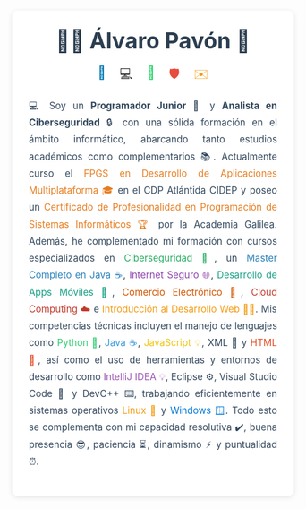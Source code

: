 <link rel="stylesheet" href="https://cdnjs.cloudflare.com/ajax/libs/font-awesome/6.0.0-beta3/css/all.min.css">

<div style="max-width:800px; background:#fff; margin:20px auto; padding:30px; border-radius:10px; box-shadow:0 2px 10px rgba(0,0,0,0.1);">
  <div style="text-align:center; margin-bottom:20px;">
    <h1 style="margin:0; font-size:2.8em; color:#2c3e50;">👨‍💻 Álvaro Pavón 🚀</h1>
    <div style="margin-top:20px; font-size:1.6em; display:flex; justify-content:center; gap:25px;">
      <a href="https://www.linkedin.com/in/alvaro-pav%C3%B3n-mart%C3%ADnez-a1a87b241/" target="_blank" style="color:#0077b5; text-decoration:none;" title="LinkedIn">
        <i class="fab fa-linkedin"></i> 🔗
      </a>
      <a href="https://github.com/AlvaroPavon" target="_blank" style="color:#333; text-decoration:none;" title="GitHub">
        <i class="fab fa-github"></i> 💻
      </a>
      <a href="https://wa.me/34662443794/?text=Hola%21" target="_blank" style="color:#25D366; text-decoration:none;" title="WhatsApp">
        <i class="fab fa-whatsapp"></i> 📲
      </a>
      <a href="https://app.hackthebox.com/profile/overview" target="_blank" style="color:#e74c3c; text-decoration:none;" title="HackTheBox">
        <i class="fas fa-shield-alt"></i> 🛡️
      </a>
      <a href="mailto:alvaropavonmartinez7@gmail.com" style="color:#f39c12; text-decoration:none;" title="Email">
        <i class="fas fa-envelope"></i> ✉️
      </a>
    </div>
  </div>
  <div style="font-size:1.2em; line-height:1.8; color:#34495e; text-align:justify;">
    <p>
      💻 Soy un <strong>Programador Junior</strong> <i class="fas fa-laptop-code" style="color:#2ecc71;"></i> 🚀 y <strong>Analista en Ciberseguridad</strong> <i class="fas fa-user-shield" style="color:#e74c3c;"></i> 🔒 con una sólida formación en el ámbito informático, abarcando tanto estudios académicos como complementarios 📚. Actualmente curso el <span style="color:#e67e22;">FPGS en Desarrollo de Aplicaciones Multiplataforma <i class="fas fa-graduation-cap"></i> 🎓</span> en el CDP Atlántida CIDEP y poseo un <span style="color:#e67e22;">Certificado de Profesionalidad en Programación de Sistemas Informáticos <i class="fas fa-certificate"></i> 🏆</span> por la Academia Galilea. Además, he complementado mi formación con cursos especializados en <span style="color:#27ae60;">Ciberseguridad <i class="fas fa-lock"></i> 🔐</span>, un <span style="color:#2980b9;">Master Completo en Java <i class="fas fa-coffee"></i> ☕</span>, <span style="color:#8e44ad;">Internet Seguro <i class="fas fa-globe"></i> 🌐</span>, <span style="color:#16a085;">Desarrollo de Apps Móviles <i class="fas fa-mobile-alt"></i> 📱</span>, <span style="color:#d35400;">Comercio Electrónico <i class="fas fa-shopping-cart"></i> 🛒</span>, <span style="color:#c0392b;">Cloud Computing <i class="fas fa-cloud"></i> ☁️</span> e <span style="color:#f39c12;">Introducción al Desarrollo Web <i class="fas fa-code"></i> 👨‍💻</span>. Mis competencias técnicas incluyen el manejo de lenguajes como <span style="color:#2ecc71;">Python <i class="fab fa-python"></i> 🐍</span>, <span style="color:#3498db;">Java <i class="fab fa-java"></i> ☕</span>, <span style="color:#f1c40f;">JavaScript <i class="fab fa-js-square"></i> 💡</span>, XML <i class="fas fa-code"></i> 📄 y <span style="color:#e34c26;">HTML <i class="fab fa-html5"></i> 🌟</span>, así como el uso de herramientas y entornos de desarrollo como <span style="color:#9b59b6;">IntelliJ IDEA <i class="fas fa-lightbulb"></i> 💡</span>, Eclipse <i class="fas fa-cogs"></i> ⚙️, Visual Studio Code <i class="fas fa-edit"></i> 📝 y DevC++ <i class="fas fa-terminal"></i> ⌨️, trabajando eficientemente en sistemas operativos <span style="color:#f39c12;">Linux <i class="fab fa-linux"></i> 🐧</span> y <span style="color:#0078d7;">Windows <i class="fab fa-windows"></i> 🪟</span>. Todo esto se complementa con mi capacidad resolutiva <i class="fas fa-check-circle" style="color:#27ae60;"></i> ✔️, buena presencia 😎, paciencia ⏳, dinamismo ⚡ y puntualidad ⏰.
    </p>
  </div>
</div>
